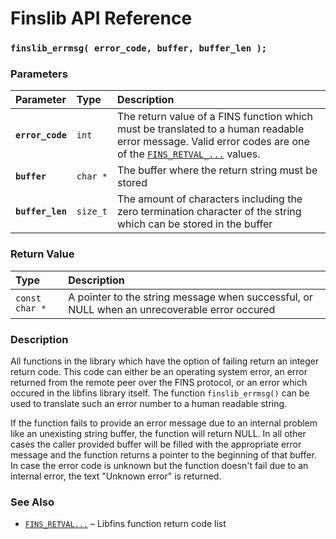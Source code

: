 # Finslib API Reference

### `finslib_errmsg( error_code, buffer, buffer_len );`

### Parameters

| Parameter | Type | Description |
| :--- | :--- | :--- |
|**`error_code`**|`int`|The return value of a FINS function which must be translated to a human readable error message. Valid error codes are one of the [`FINS_RETVAL_...`](FINS_RETVAL.md) values.|
|**`buffer`**|`char *`|The buffer where the return string must be stored|
|**`buffer_len`**|`size_t`|The amount of characters including the zero termination character of the string which can be stored in the buffer|

### Return Value

| Type | Description |
| :--- | :--- |
|`const char *`|A pointer to the string message when successful, or NULL when an unrecoverable error occured|

### Description

All functions in the library which have the option of failing return an integer return code. This code can either be an operating system error,
an error returned from the remote peer over the FINS protocol, or an error which occured in the libfins library itself. The function
`finslib_errmsg()` can be used to translate such an error number to a human readable string.

If the function fails to provide an error message due to an internal problem like an unexisting string buffer, the function will return NULL.
In all other cases the caller provided buffer will be filled with the appropriate error message and the function returns a pointer to the
beginning of that buffer. In case the error code is unknown but the function doesn't fail due to an internal error, the text "Unknown error"
is returned.

### See Also

* [`FINS_RETVAL...`](FINS_RETVAL.md) &ndash; Libfins function return code list
